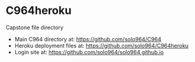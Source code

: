 # C964heroku

Capstone file directory
* Main C964 directory at: https://github.com/solo964/C964
* Heroku deployment files at: https://github.com/solo964/C964heroku
* Login site at: https://github.com/solo964/solo964.github.io
